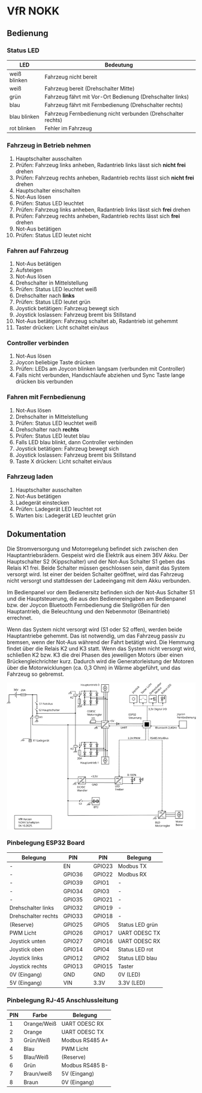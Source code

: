 # VfR NOKK

## Bedienung

### Status LED

| LED | Bedeutung |
| --- | --- |
| weiß blinken | Fahrzeug nicht bereit |
| weiß | Fahrzeug bereit (Drehschalter Mitte) |
| grün | Fahrzeug fährt mit Vor-Ort Bedienung (Drehschalter links) |
| blau | Fahrzeug fährt mit Fernbedienung (Drehschalter rechts) |
| blau blinken | Fahrzeug Fernbedienung nicht verbunden (Drehschalter rechts) |
| rot blinken | Fehler im Fahrzeug |

### Fahrzeug in Betrieb nehmen

1. Hauptschalter ausschalten
2. Prüfen: Fahrzeug links anheben, Radantrieb links lässt sich **nicht frei** drehen
3. Prüfen: Fahrzeug rechts anheben, Radantrieb rechts lässt sich **nicht frei** drehen
4. Hauptschalter einschalten
5. Not-Aus lösen
6. Prüfen: Status LED leuchtet
7. Prüfen: Fahrzeug links anheben, Radantrieb links lässt sich **frei** drehen
8. Prüfen: Fahrzeug rechts anheben, Radantrieb rechts lässt sich **frei** drehen
9. Not-Aus betätigen
10. Prüfen: Status LED leutet nicht

### Fahren auf Fahrzeug

1. Not-Aus betätigen
2. Aufsteigen
3. Not-Aus lösen
4. Drehschalter in Mittelstellung
5. Prüfen: Status LED leuchtet weiß
6. Drehschalter nach **links**
7. Prüfen: Status LED leutet grün
8. Joystick betätigen: Fahrzeug bewegt sich
9. Joystick loslassen: Fahrzeug bremt bis Stillstand
10. Not-Aus betätigen: Fahrzeug schaltet ab, Radantrieb ist gehemmt
11. Taster drücken: Licht schaltet ein/aus

### Controller verbinden

1. Not-Aus lösen
2. Joycon beliebige Taste drücken
3. Prüfen: LEDs am Joycon blinken langsam (verbunden mit Controller)
4. Falls nicht verbunden, Handschlaufe abziehen und Sync Taste lange drücken bis verbunden

### Fahren mit Fernbedienung

1. Not-Aus lösen
2. Drehschalter in Mittelstellung
3. Prüfen: Status LED leuchtet weiß
4. Drehschalter nach **rechts**
5. Prüfen: Status LED leutet blau
6. Falls LED blau blinkt, dann Controller verbinden
7. Joystick betätigen: Fahrzeug bewegt sich
8. Joystick loslassen: Fahrzeug bremt bis Stillstand
9. Taste X drücken: Licht schaltet ein/aus

### Fahrzeug laden

1. Hauptschalter ausschalten
2. Not-Aus betätigen
3. Ladegerät einstecken
4. Prüfen: Ladegerät LED leuchtet rot
5. Warten bis: Ladegerät LED leuchtet grün

## Dokumentation

Die Stromversorgung und Motorregelung befindet sich zwischen den Hauptantriebsrädern. Gespeist wird die Elektrik aus einem 36V Akku. Der Hauptschalter S2 (Kippschalter) und der Not-Aus Schalter S1 geben das Relais K1 frei. Beide Schalter müssen geschlossen sein, damit das System versorgt wird. Ist einer der beiden Schalter geöffnet, wird das Fahrzeug nicht versorgt und stattdessen der Ladeeingang mit dem Akku verbunden.

Im Bedienpanel vor dem Bedienersitz befinden sich der Not-Aus Schalter S1 und die Hauptsteuerung, die aus den Bedienereingaben am Bedienpanel bzw. der Joycon Bluetooth Fernbedienung die Stellgrößen für den Hauptantrieb, die Beleuchtung und den Nebenmotor (Beinantrieb) errechnet.

Wenn das System nicht versorgt wird (S1 oder S2 offen), werden beide Hauptantriebe gehemmt. Das ist notwendig, um das Fahrzeug passiv zu bremsen, wenn der Not-Aus während der Fahrt betätigt wird. Die Hemmung findet über die Relais K2 und K3 statt. Wenn das System nicht versorgt wird, schließen K2 bzw. K3 die drei Phasen des jeweiligen Motors über einen Brückengleichrichter kurz. Dadurch wird die Generatorleistung der Motoren über die Motorwicklungen (ca. 0,3 Ohm) in Wärme abgeführt, und das Fahrzeug so gebremst.

![Schaltplan](/doc/schaltplan.png)

### Pinbelegung ESP32 Board

| Belegung  | PIN       |       | PIN           | Belegung  |
| ---       | ---       | ---   | ---           | ---       |
| -         | EN        |       | GPIO23        | Modbus TX |
| -         | GPIO36    |       | GPIO22        | Modbus RX |
| -         | GPIO39    |       | GPIO1         | - |
| -         | GPIO34    |       | GPIO3         | - |
| -         | GPIO35    |       | GPIO21        | - |
| Drehschalter links    | GPIO32 |  | GPIO19        | - |
| Drehschalter rechts   | GPIO33 |  | GPIO18        | - |
| (Reserve)         | GPIO25 |  | GPIO5         | Status LED grün |
| PWM Licht         | GPIO26 |  | GPIO17        | UART ODESC TX |
| Joystick unten    | GPIO27 |  | GPIO16        | UART ODESC RX |
| Joystick oben     | GPIO14 |  | GPIO4         | Status LED rot |
| Joystick links    | GPIO12 |  | GPIO2         | Status LED blau |
| Joystick rechts   | GPIO13 |  | GPIO15        | Taster |
| 0V (Eingang)      | GND    |  | GND           | 0V (LED) |
| 5V (Eingang)      | VIN    |  | 3.3V          | 3.3V (LED) |

### Pinbelegung RJ-45 Anschlussleitung

| PIN | Farbe | Belegung |
| --- | --- | --- |
| 1 | Orange/Weiß | UART ODESC RX |
| 2 | Orange | UART ODESC TX |
| 3 | Grün/Weiß | Modbus RS485 A+ |
| 4 | Blau | PWM Licht |
| 5 | Blau/Weiß | (Reserve) |
| 6 | Grün | Modbus RS485 B- |
| 7 | Braun/weiß | 5V (Eingang) |
| 8 | Braun | 0V (Eingang) |
